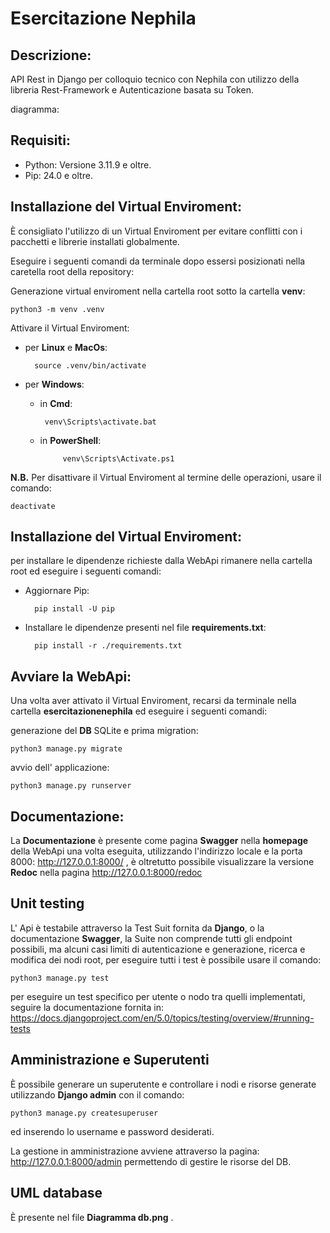 # Esercitazione Nephila

## Descrizione:

API Rest in Django per colloquio tecnico con Nephila con utilizzo della libreria Rest-Framework e Autenticazione basata su Token.

diagramma:
## Requisiti:
- Python: Versione 3.11.9 e oltre.
- Pip: 24.0 e oltre.

## Installazione del Virtual Enviroment:

È consigliato l'utilizzo di un Virtual Enviroment per evitare conflitti con i pacchetti e librerie installati globalmente.

Eseguire i seguenti comandi da terminale dopo essersi posizionati nella caretella root della repository:

Generazione virtual enviroment nella cartella root sotto la cartella **venv**:

    python3 -m venv .venv

Attivare il Virtual Enviroment:

- per **Linux** e **MacOs**:

        source .venv/bin/activate

- per **Windows**:
    - in **Cmd**:

           venv\Scripts\activate.bat
    - in **PowerShell**:

               venv\Scripts\Activate.ps1

**N.B.** Per disattivare il Virtual Enviroment al termine delle operazioni, usare il comando:

    deactivate

## Installazione del Virtual Enviroment:
per installare le dipendenze richieste dalla WebApi rimanere nella cartella root ed eseguire i seguenti comandi:

- Aggiornare Pip:

        pip install -U pip

- Installare le dipendenze presenti nel file **requirements.txt**:

        pip install -r ./requirements.txt

## Avviare la WebApi:
Una volta aver attivato il Virtual Enviroment, recarsi da terminale nella cartella **esercitazionenephila** ed eseguire i seguenti comandi:

generazione del **DB** SQLite e prima migration:

    python3 manage.py migrate

avvio dell' applicazione:

    python3 manage.py runserver

## Documentazione:

La **Documentazione** è presente come pagina **Swagger** nella **homepage** della WebApi una volta eseguita, utilizzando l'indirizzo locale e la porta 8000: http://127.0.0.1:8000/ , è oltretutto possibile visualizzare la versione **Redoc** nella pagina http://127.0.0.1:8000/redoc

## Unit testing

L' Api è testabile attraverso la Test Suit fornita da **Django**, o la documentazione **Swagger**, la Suite non comprende tutti gli endpoint possibili, ma alcuni casi limiti di autenticazione e generazione, ricerca e modifica dei nodi root, per eseguire tutti i test è possibile usare il comando:

    python3 manage.py test

per eseguire un test specifico per utente o nodo tra quelli implementati, seguire la documentazione fornita in:
https://docs.djangoproject.com/en/5.0/topics/testing/overview/#running-tests


## Amministrazione e Superutenti

È possibile generare un superutente e controllare i nodi e risorse generate utilizzando **Django admin** con il comando:

    python3 manage.py createsuperuser

ed inserendo lo username e password desiderati.

La gestione in amministrazione avviene attraverso la pagina: http://127.0.0.1:8000/admin permettendo di gestire le risorse del DB.

## UML database

È presente nel file **Diagramma db.png** .
